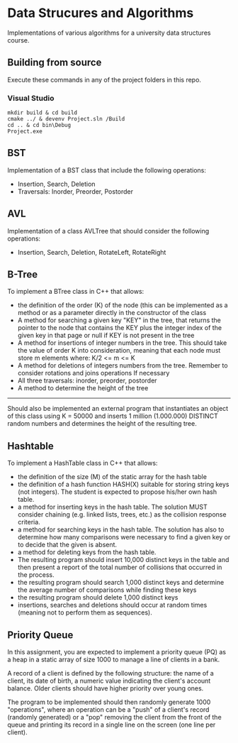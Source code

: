 # Data Strucures and Algorithms
Implementations of various algorithms for a university data structures course.

## Building from source
Execute these commands in any of the project folders in this repo.
### Visual Studio
```
mkdir build & cd build
cmake ../ & devenv Project.sln /Build 
cd .. & cd bin\Debug
Project.exe
```

## BST
Implementation of a BST class that include the following operations:
- Insertion, Search, Deletion
- Traversals: Inorder, Preorder, Postorder

## AVL
Implementation of a class AVLTree that should consider the following operations:
- Insertion, Search, Deletion, RotateLeft, RotateRight

## B-Tree
To implement a BTree class in C++ that allows:

- the definition of the order (K) of the node (this can be implemented as a method or as a parameter directly in the constructor of the class
- A method for searching a given key "KEY" in the tree, that returns the pointer to the node that contains the KEY plus the integer index of the given key in that page or null if KEY is not present in the tree
- A method for insertions of integer numbers in the tree. This should take the value of order K into consideration, meaning that each node must store m elements where: K/2 <= m <= K 
- A method for deletions of integers numbers from the tree. Remember to consider rotations and joins operations If necessary
- All three traversals: inorder, preorder, postorder
- A method to determine the height of the tree

-------------------------

Should also be implemented an external program that instantiates an object of this class using K = 50000 and inserts 1 million (1.000.000) DISTINCT random numbers and determines the height of the resulting tree.

## Hashtable
To implement a HashTable class in C++ that allows:
- the definition of the size (M) of the static array for the hash table
- the definition of a hash function HASH(X) suitable for storing string keys (not integers). The student is expected to propose his/her own hash table.
- a method for inserting keys in the hash table. The solution MUST consider chaining (e.g. linked lists, trees, etc.) as the collision response criteria.
- a method for searching keys in the hash table. The solution has also to determine how many comparisons were necessary to find a given key or to decide that the given is absent.
- a method for deleting keys from the hash table.
- The resulting program should insert 10,000 distinct keys in the table and then present a report of the total number of collisions that occurred in the process.
- the resulting program should search 1,000 distinct keys and determine the average number of comparisons while finding these keys
- the resulting program should delete 1,000 distinct keys
- insertions, searches and deletions should occur at random times (meaning not to perform them as sequences).

## Priority Queue
In this assignment, you are expected to implement a priority queue (PQ) as a heap in a static array of size 1000 to manage a line of clients in a bank.

A record of a client is defined by the following structure: the name of a client, its date of birth, a numeric value indicating the client's account balance. Older clients should have higher priority over young ones.

The program to be implemented should then randomly generate 1000 "operations", where an operation can be a "push" of a client's record (randomly generated) or a "pop" removing the client from the front of the queue and printing its record in a single line on the screen (one line per client).
